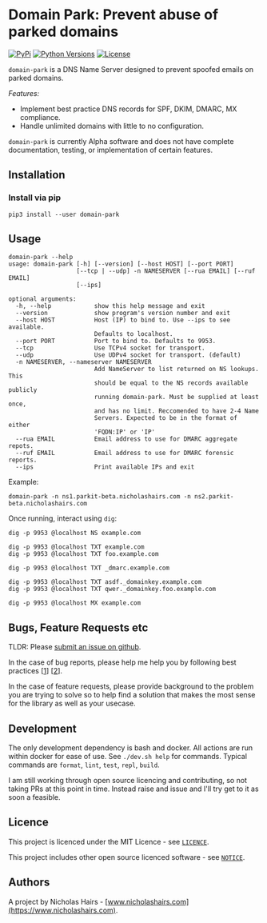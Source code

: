 # Domain Park: Prevent abuse of parked domains

[![PyPi](https://img.shields.io/pypi/v/domain-park.svg)](https://pypi.python.org/pypi/domain-park/)
[![Python Versions](https://img.shields.io/pypi/pyversions/domain-park.svg)](https://github.com/nhairs/domain-park)
[![License](https://img.shields.io/github/license/nhairs/domain-park.svg)](https://github.com/nhairs/domain-park/blob/master/LICENCE)

`domain-park` is a DNS Name Server designed to prevent spoofed emails on parked domains.

*Features:*
- Implement best practice DNS records for SPF, DKIM, DMARC, MX compliance.
- Handle unlimited domains with little to no configuration.

`domain-park` is currently Alpha software and does not have complete documentation, testing, or implementation of certain features.

## Installation
### Install via pip
```shell
pip3 install --user domain-park
```

## Usage
```
domain-park --help
usage: domain-park [-h] [--version] [--host HOST] [--port PORT]
                   [--tcp | --udp] -n NAMESERVER [--rua EMAIL] [--ruf EMAIL]
                   [--ips]

optional arguments:
  -h, --help            show this help message and exit
  --version             show program's version number and exit
  --host HOST           Host (IP) to bind to. Use --ips to see available.
                        Defaults to localhost.
  --port PORT           Port to bind to. Defaults to 9953.
  --tcp                 Use TCPv4 socket for transport.
  --udp                 Use UDPv4 socket for transport. (default)
  -n NAMESERVER, --nameserver NAMESERVER
                        Add NameServer to list returned on NS lookups. This
                        should be equal to the NS records available publicly
                        running domain-park. Must be supplied at least once,
                        and has no limit. Reccomended to have 2-4 Name
                        Servers. Expected to be in the format of either
                        'FQDN:IP' or 'IP'
  --rua EMAIL           Email address to use for DMARC aggregate repots.
  --ruf EMAIL           Email address to use for DMARC forensic reports.
  --ips                 Print available IPs and exit
```

Example:
```shell
domain-park -n ns1.parkit-beta.nicholashairs.com -n ns2.parkit-beta.nicholashairs.com
```

Once running, interact using `dig`:

```shell
dig -p 9953 @localhost NS example.com

dig -p 9953 @localhost TXT example.com
dig -p 9953 @localhost TXT foo.example.com

dig -p 9953 @localhost TXT _dmarc.example.com

dig -p 9953 @localhost TXT asdf._domainkey.example.com
dig -p 9953 @localhost TXT qwer._domainkey.foo.example.com

dig -p 9953 @localhost MX example.com
```


## Bugs, Feature Requests etc
TLDR: Please [submit an issue on github](https://github.com/nhairs/domain-park/issues).

In the case of bug reports, please help me help you by following best practices [[1](https://marker.io/blog/write-bug-report/)] [[2](https://www.chiark.greenend.org.uk/~sgtatham/bugs.html)].

In the case of feature requests, please provide background to the problem you are trying to solve so to help find a solution that makes the most sense for the library as well as your usecase.

## Development
The only development dependency is bash and docker. All actions are run within docker for ease of use. See `./dev.sh help` for commands. Typical commands are `format`, `lint`, `test`, `repl`, `build`.

I am still working through open source licencing and contributing, so not taking PRs at this point in time. Instead raise and issue and I'll try get to it as soon a feasible.

## Licence
This project is licenced under the MIT Licence - see [`LICENCE`](https://github.com/nahirs/domain-park/blob/master/LICENCE).

This project includes other open source licenced software - see [`NOTICE`](https://github.com/nhairs/domain-park/blob/master/NOTICE).

## Authors
A project by Nicholas Hairs - [www.nicholashairs.com](https://www.nicholashairs.com).
